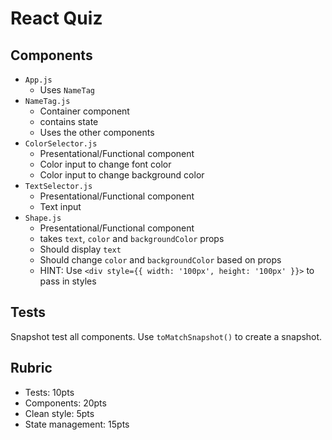 # React Quiz

## Components

* `App.js`
  * Uses `NameTag`
* `NameTag.js`
  * Container component
  * contains state
  * Uses the other components
* `ColorSelector.js`
  * Presentational/Functional component
  * Color input to change font color
  * Color input to change background color
* `TextSelector.js`
  * Presentational/Functional component
  * Text input
* `Shape.js`
  * Presentational/Functional component
  * takes `text`, `color` and `backgroundColor` props
  * Should display `text`
  * Should change `color` and `backgroundColor` based on props
  * HINT: Use `<div style={{ width: '100px', height: '100px' }}>` to pass in styles


## Tests

Snapshot test all components. Use `toMatchSnapshot()`
to create a snapshot.

## Rubric

* Tests: 10pts
* Components: 20pts
* Clean style: 5pts
* State management: 15pts
